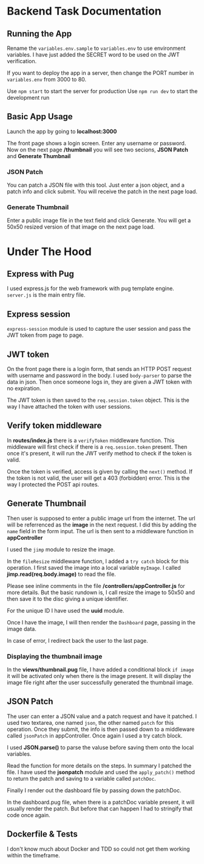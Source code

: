 # Backend Task Documentation

## Running the App

Rename the `variables.env.sample` to `variables.env` to use environment variables. I have just added the SECRET word to be used on the JWT verification.

If you want to deploy the app in a server, then change the PORT number in `variables.env` from 3000 to 80.

Use `npm start` to start the server for production
Use `npm run dev` to start the development run

## Basic App Usage

Launch the app by going to **localhost:3000**

The front page shows a login screen. Enter any username or password. Now on the next page **/thumbnail** you will see two secions, **JSON Patch** and **Generate Thumbnail**

### JSON Patch

You can patch a JSON file with this tool. Just enter a json object, and a patch info and click submit. You will receive the patch in the next page load.

### Generate Thumbnail

Enter a public image file in the text field and click Generate. You will get a 50x50 resized version of that image on the next page load.

# Under The Hood

## Express with Pug

I used express.js for the web framework with pug template engine. `server.js` is the main entry file.

## Express session

`express-session` module is used to capture the user session and pass the JWT token from page to page.

## JWT token

On the front page there is a login form, that sends an HTTP POST request with username and password in the body. I used `body-parser` to parse the data in json. Then once someone logs in, they are given a JWT token with no expiration.

The JWT token is then saved to the `req.session.token` object. This is the way I have attached the token with user sessions.

## Verify token middleware

In **routes/index.js** there is a `verifyToken` middleware function. This middleware will first check if there is a `req.session.token` present. Then once it's present, it will run the JWT verify method to check if the token is valid.

Once the token is verified, access is given by calling the `next()` method. If the token is not valid, the user will get a 403 (forbidden) error. This is the way I protected the POST api routes.

## Generate Thumbnail

Then user is supposed to enter a public image url from the internet. The url will be referrenced as the **image** in the next request. I did this by adding the `name` field in the form input. The url is then sent to a middleware function in **appController**

I used the `jimp` module to resize the image.

In the `fileResize` middleware function, I added a `try catch` block for this operation. I first saved the image into a local variable `myImage`. I called **jimp.read(req.body.image)** to read the file.

Please see inline comments in the file **/controllers/appController.js** for more details. But the basic rundown is, I call resize the image to 50x50 and then save it to the disc giving a unique identifier.

For the unique ID I have used the **uuid** module.

Once I have the image, I will then render the `Dashboard` page, passing in the image data.

In case of error, I redirect back the user to the last page.

### Displaying the thumbnail image

In the **views/thumbnail.pug** file, I have added a conditional block `if image` it will be activated only when there is the image present. It will display the image file right after the user successfully generated the thumbnail image.

## JSON Patch

The user can enter a JSON value and a patch request and have it patched. I used two textarea, one named `json`, the other named `patch` for this operation. Once they submit, the info is then passed down to a middleware called `jsonPatch` in appController. Once again I used a try catch block.

I used **JSON.parse()** to parse the valuse before saving them onto the local variables.

Read the function for more details on the steps. In summary I patched the file. I have used the **jsonpatch** module and used the `apply_patch()` method to return the patch and saving to a variable called `patchDoc`.

Finally I render out the dashboard file by passing down the patchDoc.

In the dashboard.pug file, when there is a patchDoc variable present, it will usually render the patch. But before that can happen I had to stringify that code once again.

## Dockerfile & Tests

I don't know much about Docker and TDD so could not get them working within the timeframe.
